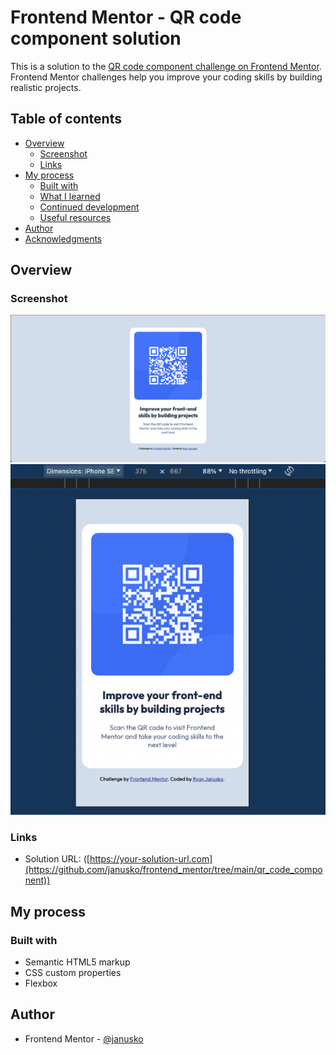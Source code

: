 # Frontend Mentor - QR code component solution

This is a solution to the [QR code component challenge on Frontend Mentor](https://www.frontendmentor.io/challenges/qr-code-component-iux_sIO_H). Frontend Mentor challenges help you improve your coding skills by building realistic projects. 

## Table of contents

- [Overview](#overview)
  - [Screenshot](#screenshot)
  - [Links](#links)
- [My process](#my-process)
  - [Built with](#built-with)
  - [What I learned](#what-i-learned)
  - [Continued development](#continued-development)
  - [Useful resources](#useful-resources)
- [Author](#author)
- [Acknowledgments](#acknowledgments)

## Overview

### Screenshot

![](screenshot.png)
![](./mobile-screenshot.png)

### Links

- Solution URL: ([https://your-solution-url.com](https://github.com/janusko/frontend_mentor/tree/main/qr_code_component))

## My process

### Built with

- Semantic HTML5 markup
- CSS custom properties
- Flexbox

## Author

- Frontend Mentor - [@janusko](https://www.frontendmentor.io/profile/janusko)
